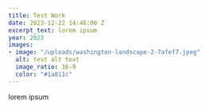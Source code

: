 ```yaml
---
title: Test Work
date: 2023-12-22 14:46:00 Z
excerpt_text: lorem ipsum
year: 2023
images:
- image: "/uploads/washington-landscape-2-7afef7.jpeg"
  alt: test alt text
  image_ratio: 16-9
  color: "#1a811c"
---
```


lorem ipsum
